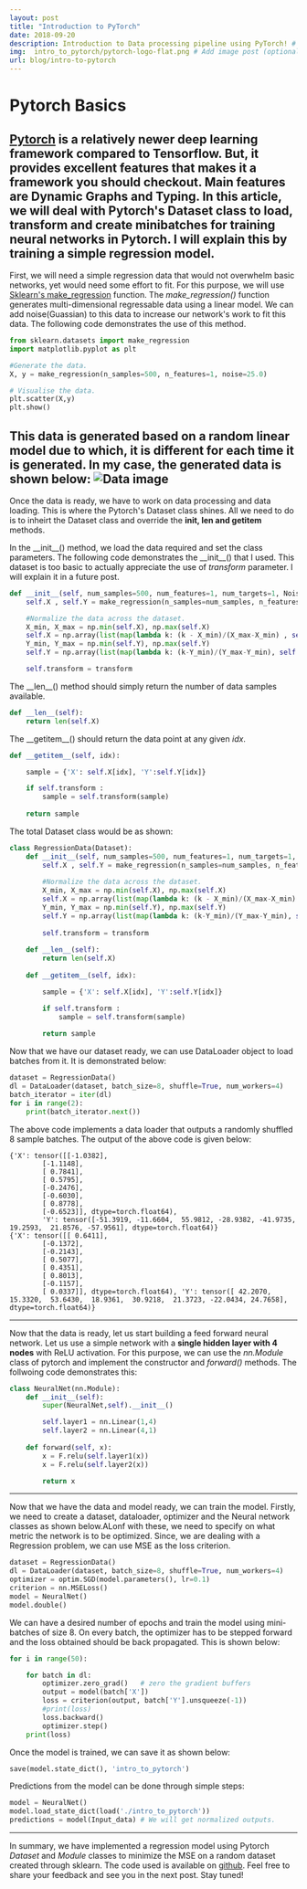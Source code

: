 ```yaml
---
layout: post
title: "Introduction to PyTorch"
date: 2018-09-20
description: Introduction to Data processing pipeline using PyTorch! # Add post description (optional)
img:  intro_to_pytorch/pytorch-logo-flat.png # Add image post (optional)
url: blog/intro-to-pytorch
---
```


Pytorch Basics
====
[Pytorch](pytorch.org) is a relatively newer deep learning framework compared to Tensorflow. But, it provides excellent features that makes it a framework you should checkout. Main features are **Dynamic Graphs and Typing**.
In this article, we will deal with Pytorch's Dataset class to load, transform and create minibatches for training neural networks in Pytorch. I will explain this by training a simple regression model.
---
First, we will need a simple regression data that would not overwhelm basic networks, yet would need some effort to fit. For this purpose, we will use [Sklearn's make_regression](http://scikit-learn.org/stable/modules/generated/sklearn.datasets.make_regression.html) function. The _make_regression()_ function generates multi-dimensional regressable data using a linear model. We can add noise(Guassian) to this data to increase our network's work to fit this data. The following code demonstrates the use of this method.

```python
from sklearn.datasets import make_regression
import matplotlib.pyplot as plt

#Generate the data.
X, y = make_regression(n_samples=500, n_features=1, noise=25.0)

# Visualise the data.
plt.scatter(X,y)
plt.show()
```
This data is generated based on a random linear model due to which, it is different for each time it is generated. In my case, the generated data is shown below:
![Data image]({{site.baseurl}}/assets/img/intro_to_pytorch/data.png)
---
Once the data is ready, we have to work on data processing and data loading. This is where the Pytorch's Dataset class shines. All we need to do is to inheirt the Dataset class and override the __init, len and getitem__ methods.

In the \_\_init\_\_() method, we load the data required and set the class parameters. The following code demonstrates the \_\_init\_\_() that I used. This dataset is too basic to actually appreciate the use of _transform_ parameter. I will explain it in a future post.
```python
def __init__(self, num_samples=500, num_features=1, num_targets=1, Noise=25.0, transform=None):
    self.X , self.Y = make_regression(n_samples=num_samples, n_features=num_features, noise=Noise)

    #Normalize the data across the dataset.
    X_min, X_max = np.min(self.X), np.max(self.X)
    self.X = np.array(list(map(lambda k: (k - X_min)/(X_max-X_min) , self.X) ))
    Y_min, Y_max = np.min(self.Y), np.max(self.Y)
    self.Y = np.array(list(map(lambda k: (k-Y_min)/(Y_max-Y_min), self.Y)))

    self.transform = transform
```

The \_\_len\_\_() method should simply return the number of data samples available.
```python
def __len__(self):
    return len(self.X)
```

The \_\_getitem\_\_() should return the data point at any given _idx_.
```python
def __getitem__(self, idx):

    sample = {'X': self.X[idx], 'Y':self.Y[idx]}

    if self.transform :
        sample = self.transform(sample)
        
    return sample
```
The total Dataset class would be as shown:
```python
class RegressionData(Dataset):
    def __init__(self, num_samples=500, num_features=1, num_targets=1, Noise=25.0, transform=None):
        self.X , self.Y = make_regression(n_samples=num_samples, n_features=num_features, noise=Noise)
        
        #Normalize the data across the dataset.
        X_min, X_max = np.min(self.X), np.max(self.X)
        self.X = np.array(list(map(lambda k: (k - X_min)/(X_max-X_min) , self.X) ))
        Y_min, Y_max = np.min(self.Y), np.max(self.Y)
        self.Y = np.array(list(map(lambda k: (k-Y_min)/(Y_max-Y_min), self.Y)))
        
        self.transform = transform
    
    def __len__(self):
        return len(self.X)
    
    def __getitem__(self, idx):

        sample = {'X': self.X[idx], 'Y':self.Y[idx]}

        if self.transform :
            sample = self.transform(sample)
        
        return sample
```
Now that we have our dataset ready, we can use DataLoader object to load batches from it. It is demonstrated below:
```python
dataset = RegressionData()
dl = DataLoader(dataset, batch_size=8, shuffle=True, num_workers=4)
batch_iterator = iter(dl)
for i in range(2):
    print(batch_iterator.next())
```
The above code implements a data loader that outputs a randomly shuffled 8 sample batches. The output of the above code is given below:
```output
{'X': tensor([[-1.0382],
        [-1.1148],
        [ 0.7841],
        [ 0.5795],
        [-0.2476],
        [-0.6030],
        [ 0.8778],
        [-0.6523]], dtype=torch.float64), 
        'Y': tensor([-51.3919, -11.6604,  55.9812, -28.9382, -41.9735,  19.2593,  21.8576, -57.9561], dtype=torch.float64)}
{'X': tensor([[ 0.6411],
        [-0.1372],
        [-0.2143],
        [ 0.5077],
        [ 0.4351],
        [ 0.8013],
        [-0.1157],
        [ 0.0337]], dtype=torch.float64), 'Y': tensor([ 42.2070,  15.3320,  53.6430,  18.9361,  30.9218,  21.3723, -22.0434, 24.7658], dtype=torch.float64)}
```
---
Now that the data is ready, let us start building a feed forward neural network. Let us use a simple network with a __single hidden layer with 4 nodes__ with ReLU activation. For this purpose, we can use the _nn.Module_ class of pytorch and implement the constructor and _forward()_ methods. The follwoing code demonstrates this:
```python
class NeuralNet(nn.Module):
    def __init__(self):
        super(NeuralNet,self).__init__()

        self.layer1 = nn.Linear(1,4)
        self.layer2 = nn.Linear(4,1)
    
    def forward(self, x):
        x = F.relu(self.layer1(x))
        x = F.relu(self.layer2(x))

        return x
```
---
Now that we have the data and model ready, we can train the model. Firstly, we need to create a dataset, dataloader, optimizer and the Neural network classes as shown below.ALonf with these, we need to specify on what metric the network is to be optimized. Since, we are dealing with a Regression problem, we can use MSE as the loss criterion.
```python
dataset = RegressionData()
dl = DataLoader(dataset, batch_size=8, shuffle=True, num_workers=4)
optimizer = optim.SGD(model.parameters(), lr=0.1)
criterion = nn.MSELoss()
model = NeuralNet()
model.double()
```
We can have a desired number of epochs and train the model using mini-batches of size 8. On every batch, the optimizer has to be stepped forward and the loss obtained should be back propagated. This is shown below:
```python
for i in range(50):

    for batch in dl:
        optimizer.zero_grad()   # zero the gradient buffers
        output = model(batch['X'])
        loss = criterion(output, batch['Y'].unsqueeze(-1))
        #print(loss)
        loss.backward()
        optimizer.step()
    print(loss)
```

Once the model is trained, we can save it as shown below:
```python
save(model.state_dict(), 'intro_to_pytorch')
```
Predictions from the model can be done through simple steps:
```python
model = NeuralNet()
model.load_state_dict(load('./intro_to_pytorch'))
predictions = model(Input_data) # We will get normalized outputs.
```
---
In summary, we have implemented a regression model using Pytorch _Dataset_ and _Module_ classes to minimize the MSE on a random dataset created through sklearn. The code used is available on [github](https://github.com/amdsrinivas/Blog-Codes). Feel free to share your feedback and see you in the next post. Stay tuned!